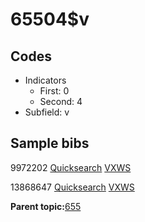 # 65504$v

## Codes

-   Indicators
    -   First: 0
    -   Second: 4
-   Subfield: v

## Sample bibs

9972202 [Quicksearch](https://search.library.yale.edu/catalog/9972202) [VXWS](http://prodorbis.library.yale.edu:7014/vxws/GetHoldingsService?bibId=9972202)

13868647 [Quicksearch](https://search.library.yale.edu/catalog/13868647) [VXWS](http://prodorbis.library.yale.edu:7014/vxws/GetHoldingsService?bibId=13868647)

**Parent topic:**[655](../../tags/655/655.md)

